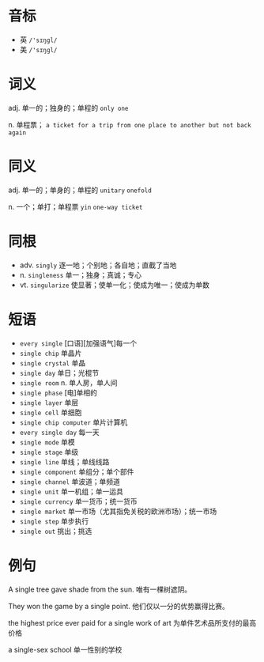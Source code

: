 # 音标

- 英 `/'sɪŋgl/`
- 美 `/'sɪŋɡl/`

# 词义

adj. 单一的；独身的；单程的
`only one`

n. 单程票；
`a ticket for a trip from one place to another but not back again`

# 同义

adj. 单一的；单身的；单程的
`unitary` `onefold`

n. 一个；单打；单程票
`yin` `one-way ticket`

# 同根

- adv. `singly` 逐一地；个别地；各自地；直截了当地
- n. `singleness` 单一；独身；真诚；专心
- vt. `singularize` 使显著；使单一化；使成为唯一；使成为单数

# 短语

- `every single` [口语][加强语气]每一个
- `single chip` 单晶片
- `single crystal` 单晶
- `single day` 单日；光棍节
- `single room` n. 单人房，单人间
- `single phase` [电]单相的
- `single layer` 单层
- `single cell` 单细胞
- `single chip computer` 单片计算机
- `every single day` 每一天
- `single mode` 单模
- `single stage` 单级
- `single line` 单线；单线线路
- `single component` 单组分；单个部件
- `single channel` 单波道；单频道
- `single unit` 单一机组；单一运具
- `single currency` 单一货币；统一货币
- `single market` 单一市场（尤其指免关税的欧洲市场）；统一市场
- `single step` 单步执行
- `single out` 挑出；挑选

# 例句

A single tree gave shade from the sun.
唯有一棵树遮阴。

They won the game by a single point.
他们仅以一分的优势赢得比赛。

the highest price ever paid for a single work of art
为单件艺术品所支付的最高价格

a single-sex school
单一性别的学校


